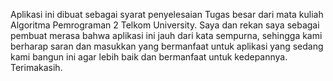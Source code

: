 Aplikasi ini dibuat sebagai syarat penyelesaian Tugas besar dari mata kuliah Algoritma Pemrograman 2 Telkom University.
Saya dan rekan saya sebagai pembuat merasa bahwa aplikasi ini jauh dari kata sempurna, sehingga kami berharap saran dan masukkan yang bermanfaat untuk aplikasi yang sedang kami bangun ini agar lebih baik dan bermanfaat untuk kedepannya.
Terimakasih.
